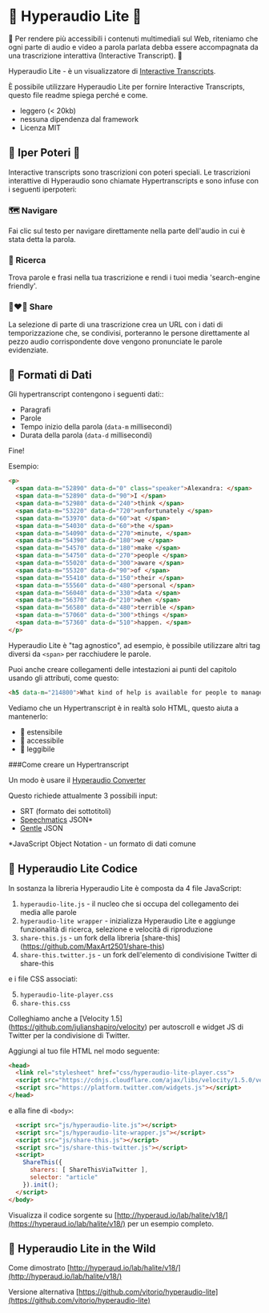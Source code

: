 # :butterfly: Hyperaudio Lite :butterfly:

:high_brightness: Per rendere più accessibili i contenuti multimediali sul Web, riteniamo che ogni parte di audio e video a parola parlata debba essere accompagnata da una trascrizione interattiva (Interactive Transcript). :high_brightness:

Hyperaudio Lite - è un visualizzatore di [Interactive Transcripts](https://en.wikipedia.org/wiki/Interactive_transcripts).

È possibile utilizzare Hyperaudio Lite per fornire Interactive Transcripts, questo file readme spiega perché e come.

* leggero (< 20kb)
* nessuna dipendenza dal framework
* Licenza MIT

## :star2: Iper Poteri :star2:

Interactive transcripts sono trascrizioni con poteri speciali. Le trascrizioni interattive di Hyperaudio sono chiamate Hypertranscripts e sono infuse con i seguenti iperpoteri:

### :world_map: Navigare
Fai clic sul testo per navigare direttamente nella parte dell'audio in cui è stata detta la parola.
### :mag_right: Ricerca
Trova parole e frasi nella tua trascrizione e rendi i tuoi media 'search-engine friendly'.
### :couple_with_heart_woman_woman: Share
La selezione di parte di una trascrizione crea un URL con i dati di temporizzazione che, se condivisi, porteranno le persone direttamente al pezzo audio corrispondente dove vengono pronunciate le parole evidenziate.


## :vhs: Formati di Dati

Gli hypertranscript contengono i seguenti dati::
* Paragrafi
* Parole
* Tempo inizio della parola (`data-m` millisecondi)
* Durata della parola (`data-d` millisecondi)

Fine!

Esempio:

```html
<p>
  <span data-m="52890" data-d="0" class="speaker">Alexandra: </span>
  <span data-m="52890" data-d="90">I </span>
  <span data-m="52980" data-d="240">think </span>
  <span data-m="53220" data-d="720">unfortunately </span>
  <span data-m="53970" data-d="60">at </span>
  <span data-m="54030" data-d="60">the </span>
  <span data-m="54090" data-d="270">minute, </span>
  <span data-m="54390" data-d="180">we </span>
  <span data-m="54570" data-d="180">make </span>
  <span data-m="54750" data-d="270">people </span>
  <span data-m="55020" data-d="300">aware </span>
  <span data-m="55320" data-d="90">of </span>
  <span data-m="55410" data-d="150">their </span>
  <span data-m="55560" data-d="480">personal </span>
  <span data-m="56040" data-d="330">data </span>
  <span data-m="56370" data-d="210">when </span>
  <span data-m="56580" data-d="480">terrible </span>
  <span data-m="57060" data-d="300">things </span>
  <span data-m="57360" data-d="510">happen. </span>
</p>
```

Hyperaudio Lite è "tag agnostico", ad esempio, è possibile utilizzare altri tag diversi da `<span>` per racchiudere le parole.

Puoi anche creare collegamenti delle intestazioni ai punti del capitolo usando gli attributi, come questo:

```html
<h5 data-m="214800">What kind of help is available for people to manage their own data?</h5>
```

Vediamo che un Hypertranscript è in realtà solo HTML, questo aiuta a mantenerlo:

* :clap: estensibile 
* :clap: accessibile  
* :clap: leggibile

###Come creare un Hypertranscript

Un modo è usare il [Hyperaudio Converter](https://hyperaud.io/converter/)

Questo richiede attualmente 3 possibili input:

* SRT (formato dei sottotitoli)
* [Speechmatics](https://www.speechmatics.com/) JSON*
* [Gentle](https://github.com/lowerquality/gentle) JSON

*JavaScript Object Notation - un formato di dati comune

## :floppy_disk: Hyperaudio Lite Codice

In sostanza la libreria Hyperaudio Lite è composta da 4 file JavaScript:

1. `hyperaudio-lite.js` - il nucleo che si occupa del collegamento dei media alle parole
2. `hyperaudio-lite wrapper` - inizializza Hyperaudio Lite e aggiunge funzionalità di ricerca, selezione e velocità di riproduzione 
3. `share-this.js` - un fork della libreria [share-this] (https://github.com/MaxArt2501/share-this)
4. `share-this.twitter.js` - un fork dell'elemento di condivisione Twitter di share-this

e i file CSS associati:

5. `hyperaudio-lite-player.css`
6. `share-this.css`

Colleghiamo anche a [Velocity 1.5] (https://github.com/julianshapiro/velocity) per autoscroll e widget JS di Twitter per la condivisione di Twitter.

Aggiungi al tuo file HTML nel modo seguente:

```HTML
<head>
  <link rel="stylesheet" href="css/hyperaudio-lite-player.css">
  <script src="https://cdnjs.cloudflare.com/ajax/libs/velocity/1.5.0/velocity.js"></script>
  <script src="https://platform.twitter.com/widgets.js"></script>
</head>
```
e alla fine di `<body>`:

```html
  <script src="js/hyperaudio-lite.js"></script>
  <script src="js/hyperaudio-lite-wrapper.js"></script>
  <script src="js/share-this.js"></script>
  <script src="js/share-this-twitter.js"></script>
  <script>
    ShareThis({
      sharers: [ ShareThisViaTwitter ],
      selector: "article"
    }).init();
  </script>
</body>
```

Visualizza il codice sorgente su [http://hyperaud.io/lab/halite/v18/](https://hyperaud.io/lab/halite/v18/) per un esempio completo.


## :tiger: Hyperaudio Lite in the Wild

Come dimostrato [http://hyperaud.io/lab/halite/v18/](http://hyperaud.io/lab/halite/v18/)

Versione alternativa [https://github.com/vitorio/hyperaudio-lite](https://github.com/vitorio/hyperaudio-lite)
